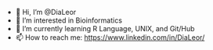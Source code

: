 - 👋 Hi, I’m @DiaLeor
- 👀 I’m interested in Bioinformatics
- 🌱 I’m currently learning R Language, UNIX, and Git/Hub
- 📫 How to reach me: https://www.linkedin.com/in/DiaLeor/

<!---
dialeor/dialeor is a ✨ special ✨ repository because its `README.md` (this file) appears on your GitHub profile.
You can click the Preview link to take a look at your changes.
--->

